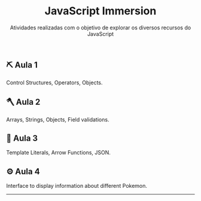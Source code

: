 <h1 align="center"> JavaScript Immersion </h1>

<p align="center">
Atividades realizadas com o objetivo de explorar os diversos recursos do JavaScript <br/>
</p>

<br>

## ⛏️ Aula 1

Control Structures, Operators, Objects.

## 🪓 Aula 2

Arrays, Strings, Objects, Field validations.

## 🔨 Aula 3

Template Literals, Arrow Functions, JSON.

## ⚙️ Aula 4

Interface to display information about different Pokemon.

---
